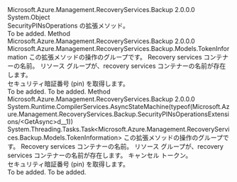 <Type Name="SecurityPINsOperationsExtensions" FullName="Microsoft.Azure.Management.RecoveryServices.Backup.SecurityPINsOperationsExtensions">
  <TypeSignature Language="C#" Value="public static class SecurityPINsOperationsExtensions" />
  <TypeSignature Language="ILAsm" Value=".class public auto ansi abstract sealed beforefieldinit SecurityPINsOperationsExtensions extends System.Object" />
  <TypeSignature Language="DocId" Value="T:Microsoft.Azure.Management.RecoveryServices.Backup.SecurityPINsOperationsExtensions" />
  <TypeSignature Language="VB.NET" Value="Public Module SecurityPINsOperationsExtensions" />
  <TypeSignature Language="F#" Value="type SecurityPINsOperationsExtensions = class" />
  <AssemblyInfo>
    <AssemblyName>Microsoft.Azure.Management.RecoveryServices.Backup</AssemblyName>
    <AssemblyVersion>2.0.0.0</AssemblyVersion>
  </AssemblyInfo>
  <Base>
    <BaseTypeName>System.Object</BaseTypeName>
  </Base>
  <Interfaces />
  <Docs>
    <summary>
            SecurityPINsOperations の拡張メソッド。
            </summary>
    <remarks>To be added.</remarks>
  </Docs>
  <Members>
    <Member MemberName="Get">
      <MemberSignature Language="C#" Value="public static Microsoft.Azure.Management.RecoveryServices.Backup.Models.TokenInformation Get (this Microsoft.Azure.Management.RecoveryServices.Backup.ISecurityPINsOperations operations, string vaultName, string resourceGroupName);" />
      <MemberSignature Language="ILAsm" Value=".method public static hidebysig class Microsoft.Azure.Management.RecoveryServices.Backup.Models.TokenInformation Get(class Microsoft.Azure.Management.RecoveryServices.Backup.ISecurityPINsOperations operations, string vaultName, string resourceGroupName) cil managed" />
      <MemberSignature Language="DocId" Value="M:Microsoft.Azure.Management.RecoveryServices.Backup.SecurityPINsOperationsExtensions.Get(Microsoft.Azure.Management.RecoveryServices.Backup.ISecurityPINsOperations,System.String,System.String)" />
      <MemberSignature Language="VB.NET" Value="&lt;Extension()&gt;&#xA;Public Function Get (operations As ISecurityPINsOperations, vaultName As String, resourceGroupName As String) As TokenInformation" />
      <MemberSignature Language="F#" Value="static member Get : Microsoft.Azure.Management.RecoveryServices.Backup.ISecurityPINsOperations * string * string -&gt; Microsoft.Azure.Management.RecoveryServices.Backup.Models.TokenInformation" Usage="Microsoft.Azure.Management.RecoveryServices.Backup.SecurityPINsOperationsExtensions.Get (operations, vaultName, resourceGroupName)" />
      <MemberType>Method</MemberType>
      <AssemblyInfo>
        <AssemblyName>Microsoft.Azure.Management.RecoveryServices.Backup</AssemblyName>
        <AssemblyVersion>2.0.0.0</AssemblyVersion>
      </AssemblyInfo>
      <ReturnValue>
        <ReturnType>Microsoft.Azure.Management.RecoveryServices.Backup.Models.TokenInformation</ReturnType>
      </ReturnValue>
      <Parameters>
        <Parameter Name="operations" Type="Microsoft.Azure.Management.RecoveryServices.Backup.ISecurityPINsOperations" RefType="this" />
        <Parameter Name="vaultName" Type="System.String" />
        <Parameter Name="resourceGroupName" Type="System.String" />
      </Parameters>
      <Docs>
        <param name="operations">
            この拡張メソッドの操作のグループです。
            </param>
        <param name="vaultName">
            Recovery services コンテナーの名前。
            </param>
        <param name="resourceGroupName">
            リソース グループが、recovery services コンテナーの名前が存在します。
            </param>
        <summary>
            セキュリティ暗証番号 (pin) を取得します。
            </summary>
        <returns>To be added.</returns>
        <remarks>To be added.</remarks>
      </Docs>
    </Member>
    <Member MemberName="GetAsync">
      <MemberSignature Language="C#" Value="public static System.Threading.Tasks.Task&lt;Microsoft.Azure.Management.RecoveryServices.Backup.Models.TokenInformation&gt; GetAsync (this Microsoft.Azure.Management.RecoveryServices.Backup.ISecurityPINsOperations operations, string vaultName, string resourceGroupName, System.Threading.CancellationToken cancellationToken = null);" />
      <MemberSignature Language="ILAsm" Value=".method public static hidebysig class System.Threading.Tasks.Task`1&lt;class Microsoft.Azure.Management.RecoveryServices.Backup.Models.TokenInformation&gt; GetAsync(class Microsoft.Azure.Management.RecoveryServices.Backup.ISecurityPINsOperations operations, string vaultName, string resourceGroupName, valuetype System.Threading.CancellationToken cancellationToken) cil managed" />
      <MemberSignature Language="DocId" Value="M:Microsoft.Azure.Management.RecoveryServices.Backup.SecurityPINsOperationsExtensions.GetAsync(Microsoft.Azure.Management.RecoveryServices.Backup.ISecurityPINsOperations,System.String,System.String,System.Threading.CancellationToken)" />
      <MemberSignature Language="F#" Value="static member GetAsync : Microsoft.Azure.Management.RecoveryServices.Backup.ISecurityPINsOperations * string * string * System.Threading.CancellationToken -&gt; System.Threading.Tasks.Task&lt;Microsoft.Azure.Management.RecoveryServices.Backup.Models.TokenInformation&gt;" Usage="Microsoft.Azure.Management.RecoveryServices.Backup.SecurityPINsOperationsExtensions.GetAsync (operations, vaultName, resourceGroupName, cancellationToken)" />
      <MemberType>Method</MemberType>
      <AssemblyInfo>
        <AssemblyName>Microsoft.Azure.Management.RecoveryServices.Backup</AssemblyName>
        <AssemblyVersion>2.0.0.0</AssemblyVersion>
      </AssemblyInfo>
      <Attributes>
        <Attribute>
          <AttributeName>System.Runtime.CompilerServices.AsyncStateMachine(typeof(Microsoft.Azure.Management.RecoveryServices.Backup.SecurityPINsOperationsExtensions/&lt;GetAsync&gt;d__1))</AttributeName>
        </Attribute>
      </Attributes>
      <ReturnValue>
        <ReturnType>System.Threading.Tasks.Task&lt;Microsoft.Azure.Management.RecoveryServices.Backup.Models.TokenInformation&gt;</ReturnType>
      </ReturnValue>
      <Parameters>
        <Parameter Name="operations" Type="Microsoft.Azure.Management.RecoveryServices.Backup.ISecurityPINsOperations" RefType="this" />
        <Parameter Name="vaultName" Type="System.String" />
        <Parameter Name="resourceGroupName" Type="System.String" />
        <Parameter Name="cancellationToken" Type="System.Threading.CancellationToken" />
      </Parameters>
      <Docs>
        <param name="operations">
            この拡張メソッドの操作のグループです。
            </param>
        <param name="vaultName">
            Recovery services コンテナーの名前。
            </param>
        <param name="resourceGroupName">
            リソース グループが、recovery services コンテナーの名前が存在します。
            </param>
        <param name="cancellationToken">
            キャンセル トークン。
            </param>
        <summary>
            セキュリティ暗証番号 (pin) を取得します。
            </summary>
        <returns>To be added.</returns>
        <remarks>To be added.</remarks>
      </Docs>
    </Member>
  </Members>
</Type>